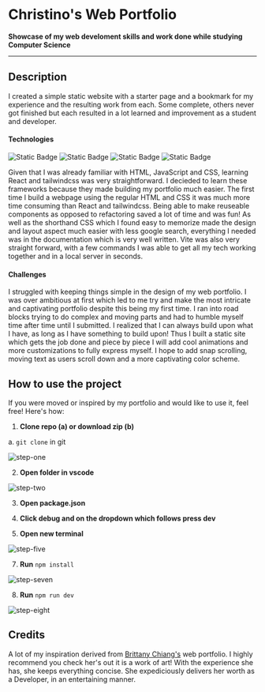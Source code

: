 # Christino's Web Portfolio
**Showcase of my web develoment skills and work done while studying Computer Science**

*********

## Description

I created a simple static website with a starter page and a bookmark for my experience and the resulting work from each. Some complete, others never got finished but each resulted in a lot learned and improvement as a student and developer.

#### Technologies
![Static Badge](https://img.shields.io/badge/HTML-%23E34F26) ![Static Badge](https://img.shields.io/badge/Tailwindcss-%2306B6D4) ![Static Badge](https://img.shields.io/badge/React-%2361DAFB) ![Static Badge](https://img.shields.io/badge/Vite-%23646CFF)

Given that I was already familiar with HTML, JavaScript and CSS, learning React and tailwindcss was very straightforward. I decieded to learn these frameworks because they made building my portfolio much easier. The first time I build a webpage using the regular HTML and CSS it was much more time consuming than React and tailwindcss. Being able to make reuseable components as opposed to refactoring saved a lot of time and was fun! As well as the shorthand CSS which I found easy to memorize made the design and layout aspect much easier with less google search, everything I needed was in the documentation which is very well written. Vite was also very straight forward, with a few commands I was able to get all my tech working together and in a local server in seconds.

#### Challenges

I struggled with keeping things simple in the design of my web portfolio. I was over ambitious at first which led to me try and make the most intricate and captivating portfolio despite this being my first time. I ran into road blocks trying to do complex and moving parts and had to humble myself time after time until I submitted. I realized that I can always build upon what I have, as long as I have something to build upon! Thus I built a static site which gets the job done and piece by piece I will add cool animations and more customizations to fully express myself. I hope to add snap scrolling, moving text as users scroll down and a more captivating color scheme. 

## How to use the project
If you were moved or inspired by my portfolio and would like to use it, feel free! Here's how:

1. **Clone repo (a) or download zip (b)**

a. `git clone` in git 

![step-one](https://github.com/christinolb/christinolb.github.io/assets/49823328/d879b3a1-7bb3-437a-a4a1-40537d487e47)


2. **Open folder in vscode**

![step-two](https://github.com/christinolb/christinolb.github.io/assets/49823328/67f5de81-eec7-4735-9bc4-decba284c4d1)


3. **Open package.json**

4. **Click debug and on the dropdown which follows press dev**

5. **Open new terminal**

![step-five](https://github.com/christinolb/christinolb.github.io/assets/49823328/d402ca6f-e1b4-4d4d-b57a-18c55b6bd1ea)


7. **Run** `npm install`

![step-seven](https://github.com/christinolb/christinolb.github.io/assets/49823328/759d5f7a-ae46-4a19-aa7b-7bc842085c4c)


8. **Run** `npm run dev`

![step-eight](https://github.com/christinolb/christinolb.github.io/assets/49823328/da4fa932-cff1-4ac2-aab8-162d7aae7a90)


## Credits

A lot of my inspiration derived from [Brittany Chiang's](https://brittanychiang.com/?ref=hackernoon.com) web portfolio. I highly recommend you check her's out it is a work of art! With the experience she has, she keeps everything concise. She expediciously delivers her worth as a Developer, in an entertaining manner.


